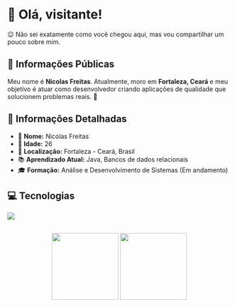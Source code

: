 # 👋 Olá, visitante!

😉 Não sei exatamente como você chegou aqui, mas vou compartilhar um pouco sobre mim. 

## 🌟 Informações Públicas

Meu nome é **Nicolas Freitas**. Atualmente, moro em **Fortaleza, Ceará** e meu objetivo é atuar como desenvolvedor criando aplicações de qualidade que solucionem problemas reais. 🚀

## 📝 Informações Detalhadas

<!-- Coloque suas informações pessoais que você deseja compartilhar -->

- 👤 **Nome:** Nicolas Freitas
- 🎂 **Idade:** 26
- 📍 **Localização:** Fortaleza - Ceará, Brasil   
- 📚 **Aprendizado Atual:** Java, Bancos de dados relacionais
- 🎓 **Formação:** Análise e Desenvolvimento de Sistemas (Em andamento)   

## 💻 Tecnologias

<a href="https://skillicons.dev">
  <img src="https://skillicons.dev/icons?i=html,css,js,git,react,ts,tailwindcss,nextjs,sass,nodejs,java,mysql,prisma,postgres" />
</a>

##
<p align="center">
<img height="150" src="https://github-readme-stats.vercel.app/api?username=nicolasfreitas-dev&show_icons=true&theme=jolly&locale=pt-br&rank_icon=github&hide=contribs" />
<img height="150" src="https://github-readme-stats.vercel.app/api/top-langs/?username=nicolasfreitas-dev&layout=compact&theme=jolly&locale=pt-br" />
</p>
